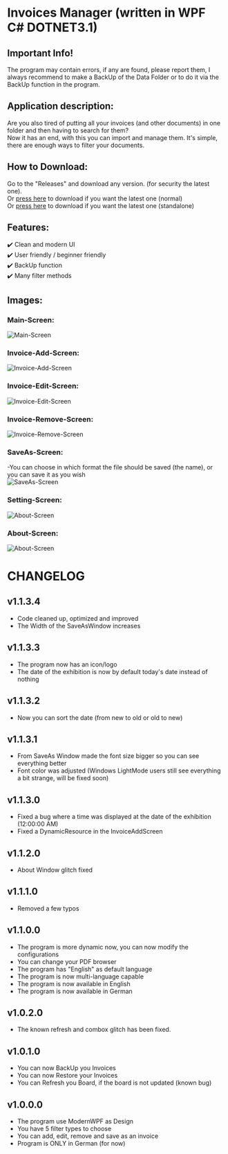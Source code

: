 # Invoices Manager (written in WPF C#   DOTNET3.1)

## Important Info!
The program may contain errors, if any are found, please report them, 
I always recommend to make a BackUp of the Data Folder or to do it 
via the BackUp function in the program.


## Application description:
Are you also tired of putting all your invoices (and other documents) 
in one folder and then having to search for them? <br/>
Now it has an end, with this you can import and manage them. 
It's simple, there are enough ways to filter your documents.


## How to Download:
Go to the "Releases" and download any version. (for security the latest one).  <br/>
Or [press here](https://github.com/Schecher1/InvoicesManager/releases/download/InvoicesManager-Vers-1.1.3.4/InvoicesManager_WindowsX86.zip) to download if you want the latest one (normal) <br/>
Or [press here](https://github.com/Schecher1/InvoicesManager/releases/download/InvoicesManager-Vers-1.1.3.4/InvoicesManager_WindowsX86_Standalone.zip) to download if you want the latest one (standalone) <br/>


## Features:
✔️ Clean and modern UI<br/>
✔️ User friendly / beginner friendly<br/>
✔️ BackUp function<br/>
✔️ Many filter methods<br/>
                                                                                                             

## Images:
### Main-Screen:                                                  
![Main-Screen](IMAGES/Version%201.1.3.0/MainScreen.png)

### Invoice-Add-Screen:                                           
![Invoice-Add-Screen](IMAGES/Version%201.1.3.0/InvoiceAddScreen.png)

### Invoice-Edit-Screen:                                              
![Invoice-Edit-Screen](IMAGES/Version%201.1.0.0/InvoiceEditScreen.png)

### Invoice-Remove-Screen:                                               
![Invoice-Remove-Screen](IMAGES/Version%201.1.0.0/InvoiceRemoveScreen.png)

### SaveAs-Screen:
-You can choose in which format the file should be saved (the name), or you can save it as you wish                   <br/>
![SaveAs-Screen](IMAGES/Version%201.1.3.1/InvoiceSaveAsScreen.png)

### Setting-Screen:                                         
![About-Screen](IMAGES/Version%201.1.0.0/SettingScreen.png)

### About-Screen:                                         
![About-Screen](IMAGES/Version%201.1.3.0/AboutScreen.png)


# CHANGELOG

## v1.1.3.4
- Code cleaned up, optimized and improved
- The Width of the SaveAsWindow increases

## v1.1.3.3
- The program now has an icon/logo
- The date of the exhibition is now by default today's date instead of nothing

## v1.1.3.2
- Now you can sort the date (from new to old or old to new)

## v1.1.3.1
- From SaveAs Window made the font size bigger so you can see everything better
- Font color was adjusted (Windows LightMode users still see everything a bit strange, will be fixed soon)

## v1.1.3.0
- Fixed a bug where a time was displayed at the date of the exhibition (12:00:00 AM)
- Fixed a DynamicResource in the InvoiceAddScreen

## v1.1.2.0
- About Window glitch fixed

## v1.1.1.0
- Removed a few typos

## v1.1.0.0
- The program is more dynamic now, you can now modify the configurations
- You can change your PDF browser
- The program has "English" as default language
- The program is now multi-language capable
- The program is now available in English
- The program is now available in German

## v1.0.2.0
- The known refresh and combox glitch has been fixed.

## v1.0.1.0
- You can now BackUp you Invoices
- You can now Restore your Invoices
- You can Refresh you Board, if the board is not updated (known bug)

## v1.0.0.0
- The program use ModernWPF as Design
- You have 5 filter types to choose 
- You can add, edit, remove and save as an invoice
- Program is ONLY in German (for now)

